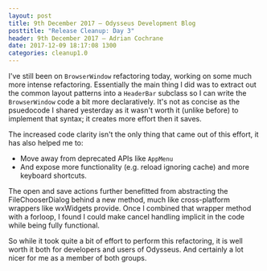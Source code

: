 ```yaml
---
layout: post
title: 9th December 2017 — Odysseus Development Blog
posttitle: "Release Cleanup: Day 3"
header: 9th December 2017 — Adrian Cochrane
date: 2017-12-09 18:17:08 1300
categories: cleanup1.0
---
```


I've still been on `BrowserWindow` refactoring today, working on some much more intense refactoring. Essentially the main thing I did was to extract out the common layout patterns into a `HeaderBar` subclass so I can write the `BrowserWindow` code a bit more declaratively. It's not as concise as the psuedocode I shared yesterday as it wasn't worth it (unlike before) to implement that syntax; it creates more effort then it saves. 

The increased code clarity isn't the only thing that came out of this effort, it has also helped me to:

* Move away from deprecated APIs like `AppMenu`
* And expose more functionality (e.g. reload ignoring cache) and more keyboard shortcuts. 

The open and save actions further benefitted from abstracting the FileChooserDialog behind a new method, much like cross-platform wrappers like wxWidgets provide. Once I combined that wrapper method with a forloop, I found I could make cancel handling implicit in the code while being fully functional. 

So while it took quite a bit of effort to perform this refactoring, it is well worth it both for developers and users of Odysseus. And certainly a lot nicer for me as a member of both groups. 
